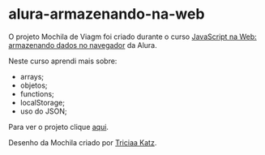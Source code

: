 # alura-armazenando-na-web

O projeto Mochila de Viagm foi criado durante o curso [JavaScript na Web: armazenando dados no navegador](https://cursos.alura.com.br/course/javascript-web-armazenando-dados-navegador) da Alura.

Neste curso aprendi mais sobre:
- arrays;
- objetos;
- functions;
- localStorage;
- uso do JSON;

Para ver o projeto clique [aqui](https://brunosabbagmachado.github.io/alura-mochila/).


Desenho da Mochila criado por [Triciaa Katz](https://codepen.io/triciaakatz).